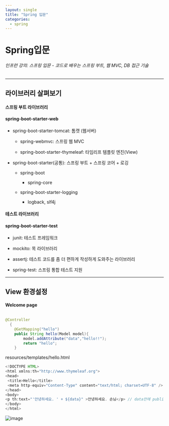 ```yaml
---
layout: single
title: "Spring 입문"
categories:
  - spring
---
```


# Spring입문
###### 인프런 강의: 스프링 입문 - 코드로 배우는 스프링 부트, 웹 MVC, DB 접근 기술
---


## 라이브러리 살펴보기
#### 스프링 부트 라이브러리 
#### spring-boot-starter-web

- spring-boot-starter-tomcat: 톰캣 (웹서버)

  - spring-webmvc: 스프링 웹 MVC

  - spring-boot-starter-thymeleaf: 타임리프 템플릿 엔진(View)

- spring-boot-starter(공통): 스프링 부트 + 스프링 코어 + 로깅

  - spring-boot

    - spring-core

  - spring-boot-starter-logging

    - logback, slf4j


#### 테스트 라이브러리
#### spring-boot-starter-test

 - junit: 테스트 프레임워크

 - mockito: 목 라이브러리

 - assertj: 테스트 코드를 좀 더 편하게 작성하게 도와주는 라이브러리

 - spring-test: 스프링 통합 테스트 지원

---

## View 환경설정
#### Welcome page
```java

@Controller
  {
    @GetMapping("hello")
    public String hello(Model model){
        model.addAttribute("data","hello!!");
        return "hello";
    }
``` 
resources/templates/hello.html
```java
<!DOCTYPE HTML>
<html xmlns:th="http://www.thymeleaf.org">
<head>
 <title>Hello</title>
 <meta http-equiv="Content-Type" content="text/html; charset=UTF-8" />
</head>
<body>
<p th:text="'안녕하세요. ' + ${data}" >안녕하세요. 손님</p> // data안에 public class HelloController의 attributeValue값이 들어감
</body>
</html>

``` 
![image](https://user-images.githubusercontent.com/107908356/201051042-7e1d4bab-0ba3-431f-ae99-9cac20621f37.png)

